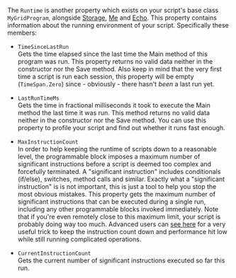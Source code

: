 The `Runtime` is another property which exists on your script's base class `MyGridProgram`, alongside [Storage](https://github.com/malware-dev/MDK-SE/wiki/The-Storage-String), [Me](https://github.com/malware-dev/MDK-SE/wiki/The-Running-Programmable-Block) and [Echo](https://github.com/malware-dev/MDK-SE/wiki/Debugging-Your-Scripts). This property contains information about the running environment of your script. Specifically these members:

* `TimeSinceLastRun`  
    Gets the time elapsed since the last time the Main method of this program was run. This property returns no valid data neither in the constructor nor the Save method. Also keep in mind that the very first time a script is run each session, this property will be empty (`TimeSpan.Zero`) since - obviously - there hasn't _been_ a last run yet.

* `LastRunTimeMs`  
     Gets the time in fractional milliseconds it took to execute the Main method the last time it was run. This method returns no valid data neither in the constructor nor the Save method. You can use this property to profile your script and find out whether it runs fast enough.

* `MaxInstructionCount`  
    In order to help keeping the runtime of scripts down to a reasonable level, the programmable block imposes a maximum number of significant instructions before a script is deemed too complex and forcefully terminated. A "significant instruction" includes conditionals (if/else), switches, method calls and similar. Exactly what a "significant instruction" is is not important, this is just a tool to help you stop the most obvious mistakes. This property gets the maximum number of significant instructions that can be executed during a single run, including any other programmable blocks invoked immediately. Note that if you're even remotely close to this maximum limit, your script is probably doing way too much. Advanced users can [see here](https://github.com/malware-dev/MDK-SE/wiki/Advanced:-Easy-and-Powerful-State-Machine-Using-%22yield-return%22) for a very useful trick to keep the instruction count down and performance hit low while still running complicated operations.

* `CurrentInstructionCount`  
    Gets the current number of significant instructions executed so far this run.
